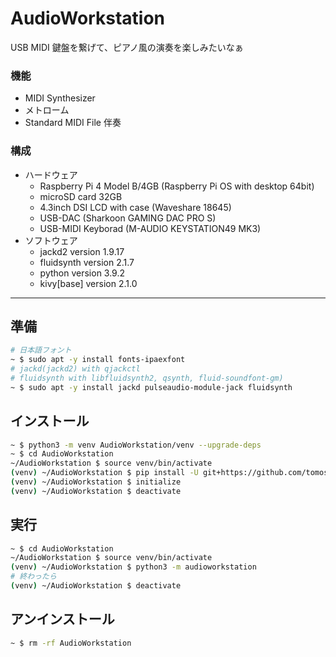 # AudioWorkstation
USB MIDI 鍵盤を繋げて、ピアノ風の演奏を楽しみたいなぁ
### 機能
- MIDI Synthesizer
- メトローム
- Standard MIDI File 伴奏
### 構成
- ハードウェア
    - Raspberry Pi 4 Model B/4GB (Raspberry Pi OS with desktop 64bit)
    - microSD card 32GB 
    - 4.3inch DSI LCD with case (Waveshare 18645)
    - USB-DAC (Sharkoon GAMING DAC PRO S)
    - USB-MIDI Keyborad (M-AUDIO KEYSTATION49 MK3)
- ソフトウェア
    - jackd2 version 1.9.17
    - fluidsynth version 2.1.7
    - python version 3.9.2
    - kivy[base] version 2.1.0
---
## 準備
~~~sh
# 日本語フォント
~ $ sudo apt -y install fonts-ipaexfont
# jackd(jackd2) with qjackctl 
# fluidsynth with libfluidsynth2, qsynth, fluid-soundfont-gm)
~ $ sudo apt -y install jackd pulseaudio-module-jack fluidsynth
~~~
## インストール
~~~sh
~ $ python3 -m venv AudioWorkstation/venv --upgrade-deps
~ $ cd AudioWorkstation
~/AudioWorkstation $ source venv/bin/activate
(venv) ~/AudioWorkstation $ pip install -U git+https://github.com/tomosatoP/AudioWorkstation.git
(venv) ~/AudioWorkstation $ initialize
(venv) ~/AudioWorkstation $ deactivate
~~~
## 実行
~~~sh
~ $ cd AudioWorkstation
~/AudioWorkstation $ source venv/bin/activate
(venv) ~/AudioWorkstation $ python3 -m audioworkstation
# 終わったら
(venv) ~/AudioWorkstation $ deactivate
~~~
## アンインストール
~~~sh
~ $ rm -rf AudioWorkstation
~~~
